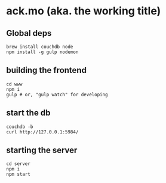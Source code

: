 # ack.mo (aka. the working title)

## Global deps

```
brew install couchdb node
npm install -g gulp nodemon
```

## building the frontend

```
cd www
npm i
gulp # or, "gulp watch" for developing
```

## start the db
```
couchdb -b
curl http://127.0.0.1:5984/
```

## starting the server

```
cd server
npm i
npm start
```
